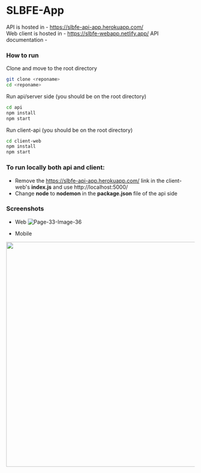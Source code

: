 # SLBFE-App

API is hosted in - https://slbfe-api-app.herokuapp.com/  
Web client is hosted in - https://slbfe-webapp.netlify.app/
API documentation - 

### How to run
Clone and move to the root directory
```sh
git clone <reponame>
cd <reponame>
```
Run api/server side (you should be on the root directory)
```sh
cd api
npm install
npm start
```
Run client-api (you should be on the root directory)
```sh
cd client-web
npm install
npm start
```

### To run locally both api and client:
- Remove the https://slbfe-api-app.herokuapp.com/ link in the client-web's **index.js** and use http://localhost:5000/
- Change **node** to **nodemon** in the **package.json** file of the api side

### Screenshots
- Web
![Page-33-Image-36](https://user-images.githubusercontent.com/52848335/174471589-924aad29-7d1e-4f9e-9e00-4fd057efc053.png)

- Mobile
<img src="https://user-images.githubusercontent.com/52848335/174471568-4b3ec7c1-2799-4d09-a089-c156fe55921b.png" height="600">
